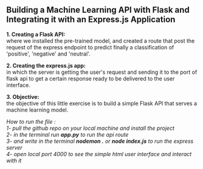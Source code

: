 ﻿## Building a Machine Learning API with Flask and Integrating it with an Express.js Application

**1. Creating a Flask API:**  
where we installed the pre-trained model, and created a route that post the request of the express endpoint to predict finally a classification of 'positive', 'negative' and 'neutral'.  

**2. Creating the express.js app:**  
in which the server is getting the user's request and sending it to the port of flask api to get a certain response ready to be delivered to the user interface.  

**3. Objective:**  
the objective of this little exercise is to build a simple Flask API that serves a machine learning model.  

*How to run the file :*  
*1- pull the github repo on your local machine and install the project*  
*2- in the terminal run **app.py** to run the api route*  
*3- and write in the terminal **nodemon .** or **node index.js** to run the express server*  
*4- open local port 4000 to see the simple html user interface and interact with it*  
